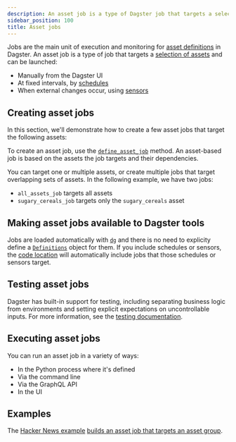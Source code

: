 ```yaml
---
description: An asset job is a type of Dagster job that targets a selection of assets and can be launched manually from the UI, or programmatically by schedules or sensors.
sidebar_position: 100
title: Asset jobs
---
```


Jobs are the main unit of execution and monitoring for [asset definitions](/guides/build/assets/defining-assets) in Dagster. An asset job is a type of job that targets a [selection of assets](/guides/build/assets/asset-selection-syntax) and can be launched:

- Manually from the Dagster UI
- At fixed intervals, by [schedules](/guides/automate/schedules)
- When external changes occur, using [sensors](/guides/automate/sensors)

## Creating asset jobs

In this section, we'll demonstrate how to create a few asset jobs that target the following assets:

<CodeExample path="docs_snippets/docs_snippets/guides/data-modeling/asset-jobs/asset-jobs.py" language="python" startAfter="start_marker_assets" endBefore="end_marker_assets" title="src/<project_name>/defs/assets.py" />

To create an asset job, use the [`define_asset_job`](/api/dagster/assets#dagster.define_asset_job) method. An asset-based job is based on the assets the job targets and their dependencies.

You can target one or multiple assets, or create multiple jobs that target overlapping sets of assets. In the following example, we have two jobs:

- `all_assets_job` targets all assets
- `sugary_cereals_job` targets only the `sugary_cereals` asset

<CodeExample path="docs_snippets/docs_snippets/guides/data-modeling/asset-jobs/asset-jobs.py" language="python" startAfter="start_marker_jobs" endBefore="end_marker_jobs" title="src/<project_name>/defs/jobs.py" />

## Making asset jobs available to Dagster tools

Jobs are loaded automatically with [`dg`](/api/dg) and there is no need to explicity define a [`Definitions`](/api/dagster/definitions) object for them. If you include schedules or sensors, the [code location](/deployment/code-locations) will automatically include jobs that those schedules or sensors target.

<CodeExample path="docs_snippets/docs_snippets/concepts/assets/jobs_to_definitions.py" title="src/<project_name>/defs/assets.py"/>

## Testing asset jobs

Dagster has built-in support for testing, including separating business logic from environments and setting explicit expectations on uncontrollable inputs. For more information, see the [testing documentation](/guides/test).

## Executing asset jobs

You can run an asset job in a variety of ways:

- In the Python process where it's defined
- Via the command line
- Via the GraphQL API
- In the UI

## Examples

The [Hacker News example](https://github.com/dagster-io/dagster/tree/master/examples/project_fully_featured) [builds an asset job that targets an asset group](https://github.com/dagster-io/dagster/blob/master/examples/project_fully_featured/project_fully_featured/jobs.py).
